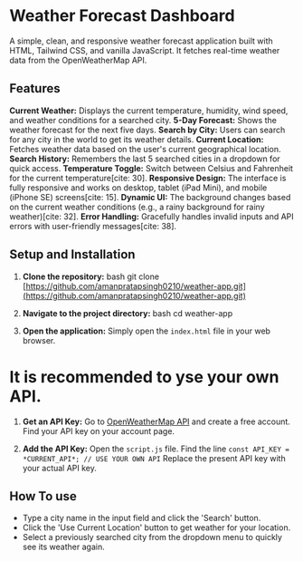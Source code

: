 # Weather Forecast Dashboard

A simple, clean, and responsive weather forecast application built with HTML, Tailwind CSS, and vanilla JavaScript. It fetches real-time weather data from the OpenWeatherMap API.

## Features

**Current Weather:** Displays the current temperature, humidity, wind speed, and weather conditions for a searched city.
**5-Day Forecast:** Shows the weather forecast for the next five days.
**Search by City:** Users can search for any city in the world to get its weather details.
**Current Location:** Fetches weather data based on the user's current geographical location.
**Search History:** Remembers the last 5 searched cities in a dropdown for quick access.
**Temperature Toggle:** Switch between Celsius and Fahrenheit for the current temperature[cite: 30].
**Responsive Design:** The interface is fully responsive and works on desktop, tablet (iPad Mini), and mobile (iPhone SE) screens[cite: 15].
**Dynamic UI:** The background changes based on the current weather conditions (e.g., a rainy background for rainy weather)[cite: 32].
**Error Handling:** Gracefully handles invalid inputs and API errors with user-friendly messages[cite: 38].

## Setup and Installation

1.  **Clone the repository:**
    bash
    git clone [https://github.com/amanpratapsingh0210/weather-app.git](https://github.com/amanpratapsingh0210/weather-app.git)
    
2.  **Navigate to the project directory:**
    bash
    cd weather-app

5.  **Open the application:**
    Simply open the `index.html` file in your web browser.

# It is recommended to yse your own API.

1.  **Get an API Key:**
    Go to [OpenWeatherMap API](https://openweathermap.org/api) and create a free account.
    Find your API key on your account page.

2.  **Add the API Key:**
    Open the `script.js` file.
    Find the line `const API_KEY = *CURRENT_API*; // USE YOUR OWN API`
    Replace the present API key with your actual API key.



## How To use

-   Type a city name in the input field and click the 'Search' button.
-   Click the 'Use Current Location' button to get weather for your location.
-   Select a previously searched city from the dropdown menu to quickly see its weather again.